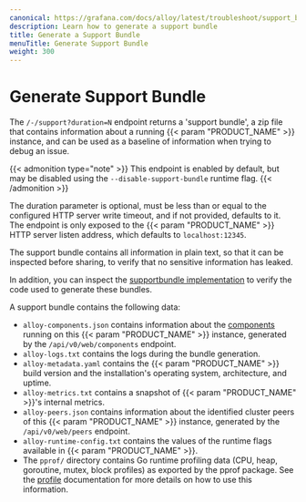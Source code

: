 ```yaml
---
canonical: https://grafana.com/docs/alloy/latest/troubleshoot/support_bundle/
description: Learn how to generate a support bundle
title: Generate a Support Bundle
menuTitle: Generate Support Bundle
weight: 300
---
```


# Generate Support Bundle

The `/-/support?duration=N` endpoint returns a 'support bundle', a zip file that contains information
about a running {{< param "PRODUCT_NAME" >}} instance, and can be used as a baseline of information when trying
to debug an issue.

{{< admonition type="note" >}}
This endpoint is enabled by default, but may be disabled using the `--disable-support-bundle` runtime flag.
{{< /admonition >}}

The duration parameter is optional, must be less than or equal to the
configured HTTP server write timeout, and if not provided, defaults to it.
The endpoint is only exposed to the {{< param "PRODUCT_NAME" >}} HTTP server listen address, which
defaults to `localhost:12345`.

The support bundle contains all information in plain text, so that it can be
inspected before sharing, to verify that no sensitive information has leaked.

In addition, you can inspect the [supportbundle implementation](https://github.com/grafana/alloy/tree/internal/service/http/supportbundle.go)
to verify the code used to generate these bundles.

A support bundle contains the following data:
* `alloy-components.json` contains information about the [components][components] running on this {{< param "PRODUCT_NAME" >}} instance, generated by the 
`/api/v0/web/components` endpoint.
* `alloy-logs.txt` contains the logs during the bundle generation.
* `alloy-metadata.yaml` contains the {{< param "PRODUCT_NAME" >}} build version and the installation's operating system, architecture, and uptime.
* `alloy-metrics.txt` contains a snapshot of {{< param "PRODUCT_NAME" >}}'s internal metrics.
* `alloy-peers.json` contains information about the identified cluster peers of this {{< param "PRODUCT_NAME" >}} instance, generated by the 
`/api/v0/web/peers` endpoint.
* `alloy-runtime-config.txt` contains the values of the runtime flags available in {{< param "PRODUCT_NAME" >}}.
* The `pprof/` directory contains Go runtime profiling data (CPU, heap, goroutine, mutex, block profiles) as exported by the pprof package. See the [profile][profile]
 documentation for more details on how to use this information.

[profile]: ../profile
[components]: ../../get-started/components/


[alloy-repo]: https://github.com/grafana/alloy/issues